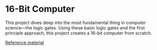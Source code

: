 # 16-Bit Computer

This project dives deep into the most fundamental thing in computer science—the logic gates. Using these basic logic gates and the first principle approach, this project creates a 16-bit computer from scratch.

[Reference material](https://www.nand2tetris.org/) 